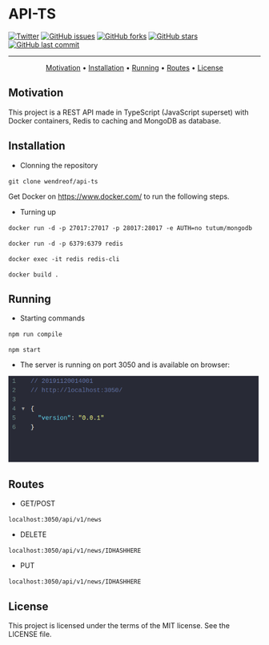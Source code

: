 # API-TS

[![Twitter](https://img.shields.io/twitter/url?style=social&url=https%3A%2F%2Ftwitter.com%2Fwendreolf)](https://twitter.com/intent/tweet?text=Wow:&url=https%3A%2F%2Fgithub.com%2Fwendreof%2Fapi-ts%2F)
[![GitHub issues](https://img.shields.io/github/issues/wendreof/api-ts)](https://github.com/wendreof/api-ts/issues)
[![GitHub forks](https://img.shields.io/github/forks/wendreof/api-ts)](https://github.com/wendreof/api-ts/network)
[![GitHub stars](https://img.shields.io/github/stars/wendreof/api-ts)](https://github.com/wendreof/api-ts/stargazers)
[![GitHub last commit](https://img.shields.io/github/last-commit/wendreof/api-ts)](https://github.com/wendreof/api-ts/commits/master)

-------
<p align="center">
    <a href="#motivation">Motivation</a> &bull;
    <a href="#installation">Installation</a> &bull;
    <a href="#running">Running</a> &bull;
     <a href="#routes">Routes</a> &bull;
    <a href="#license">License</a> 
</p>

## Motivation
This project is a REST API made in TypeScript (JavaScript superset) with Docker containers, Redis to caching and MongoDB as database.

## Installation

- Clonning the repository

`git clone wendreof/api-ts`

Get Docker on https://www.docker.com/ to run the following steps.

- Turning up

`docker run -d -p 27017:27017 -p 28017:28017 -e AUTH=no tutum/mongodb`

`docker run -d -p 6379:6379 redis`

`docker exec -it redis redis-cli`
 
`docker build .`

## Running

- Starting commands

`npm run compile`

`npm start`

- The server is running on port 3050 and is available on browser:
<p align="left">
 <img src="uploads/shot1.png" width="500"/>
</p>

## Routes

- GET/POST

`localhost:3050/api/v1/news`

- DELETE

`localhost:3050/api/v1/news/IDHASHHERE`

- PUT

`localhost:3050/api/v1/news/IDHASHHERE`


## License
This project is licensed under the terms of the MIT license. See the LICENSE file.
